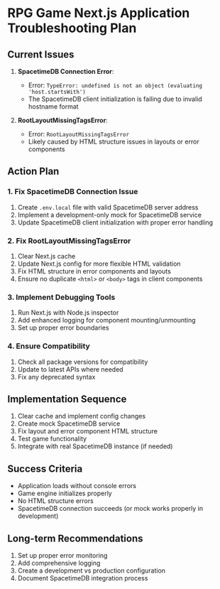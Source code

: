 # RPG Game Next.js Application Troubleshooting Plan

## Current Issues

1. **SpacetimeDB Connection Error**:
   - Error: `TypeError: undefined is not an object (evaluating 'host.startsWith')`
   - The SpacetimeDB client initialization is failing due to invalid hostname format

2. **RootLayoutMissingTagsError**:
   - Error: `RootLayoutMissingTagsError`
   - Likely caused by HTML structure issues in layouts or error components

## Action Plan

### 1. Fix SpacetimeDB Connection Issue

1. Create `.env.local` file with valid SpacetimeDB server address
2. Implement a development-only mock for SpacetimeDB service
3. Update SpacetimeDB client initialization with proper error handling

### 2. Fix RootLayoutMissingTagsError

1. Clear Next.js cache
2. Update Next.js config for more flexible HTML validation
3. Fix HTML structure in error components and layouts
4. Ensure no duplicate `<html>` or `<body>` tags in client components

### 3. Implement Debugging Tools

1. Run Next.js with Node.js inspector
2. Add enhanced logging for component mounting/unmounting
3. Set up proper error boundaries

### 4. Ensure Compatibility

1. Check all package versions for compatibility
2. Update to latest APIs where needed
3. Fix any deprecated syntax

## Implementation Sequence

1. Clear cache and implement config changes
2. Create mock SpacetimeDB service
3. Fix layout and error component HTML structure
4. Test game functionality
5. Integrate with real SpacetimeDB instance (if needed)

## Success Criteria

- Application loads without console errors
- Game engine initializes properly
- No HTML structure errors
- SpacetimeDB connection succeeds (or mock works properly in development)

## Long-term Recommendations

1. Set up proper error monitoring
2. Add comprehensive logging
3. Create a development vs production configuration
4. Document SpacetimeDB integration process 
